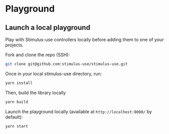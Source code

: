 # Playground

## Launch a local playground

Play with Stimulus-use controllers locally before adding them to one of your projects.

Fork and clone the repo (SSH):
```bash
git clone git@github.com:stimulus-use/stimulus-use.git
```

Once in your local stimulus-use directory, run:
```bash
yarn install
```

Then, build the library locally
```bash
yarn build
```

Launch the playground locally (available at `http://localhost:8080/` by default):
```bash
yarn start
```
